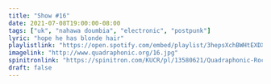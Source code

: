 ```yaml
---
title: "Show #16"
date: 2021-07-08T19:00:00-08:00
tags: ["uk", "nahawa doumbia", "electronic", "postpunk"]
lyric: "hope he has blonde hair"
playlistlink: "https://open.spotify.com/embed/playlist/3hepsXchBWHtEXDXeoMfc3"
imagelink: "http://www.quadraphonic.org/16.jpg"
spinitronlink: "https://spinitron.com/KUCR/pl/13580621/Quadraphonic-Rock-Block"
draft: false
---
```

